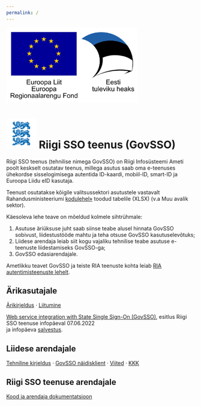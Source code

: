 ```yaml
---
permalink: /
---
```


<img src='img/el_regionaalarengu_fond_horisontaalne.jpg' width="350" height="200" alt="Euroopa Liit Euroopa Regionaalarengu Fond"/>

# <img src='img/LOVID.png' style='width: 80px;'> Riigi SSO teenus (GovSSO)

Riigi SSO teenus (tehnilise nimega GovSSO) on Riigi Infosüsteemi Ameti poolt keskselt osutatav teenus, millega asutus saab oma e-teenuses ühekordse sisselogimisega autentida ID-kaardi, mobiil-ID, smart-ID ja Euroopa Liidu eID kasutaja.

Teenust osutatakse kõigile valitsussektori asutustele vastavalt Rahandusministeeriumi [kodulehel»](https://www.fin.ee/riik-ja-omavalitsused-planeeringud/riigihaldus) toodud tabelile (XLSX) (v.a Muu avalik sektor).

Käesoleva lehe teave on mõeldud kolmele sihtrühmale:
1. Asutuse äriüksuse juht saab siinse teabe alusel hinnata GovSSO sobivust, liidestustööde mahtu ja teha otsuse GovSSO kasutuselevõtuks;
2. Liidese arendaja leiab siit kogu vajaliku tehnilise teabe asutuse e-teenuste liidestamiseks GovSSO-ga;
3. GovSSO edasiarendajale.

Ametlikku teavet GovSSO ja teiste RIA teenuste kohta leiab [RIA autentimisteenuste lehelt](https://www.ria.ee/et/riigi-infosusteem/eid/partnerile.html#GOVSSO).

## Ärikasutajale

[Ärikirjeldus](BusinessDescription) · [Liitumine](Application)

<a href='https://e-gov.github.io/GOVSSO/GOVSSO_intro_for_pilots_220607.pdf' target='_new'>Web service integration with State Single Sign-On (GovSSO)</a>, esitlus Riigi SSO teenuse infopäeval 07.06.2022<br> ja infopäeva [salvestus](https://youtu.be/hrVNblSqHYw).

## Liidese arendajale

[Tehniline kirjeldus](TechnicalSpecification) · [GovSSO näidisklient](Example) · [Viited](References) · [KKK](Faq)

## Riigi SSO teenuse arendajale

[Kood ja arendaja dokumentatsioon](https://github.com/e-gov/GOVSSO-Session)
